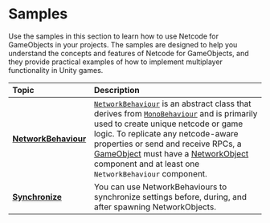 # Samples

Use the samples in this section to learn how to use Netcode for GameObjects in your projects. The samples are designed to help you understand the concepts and features of Netcode for GameObjects, and they provide practical examples of how to implement multiplayer functionality in Unity games.

| **Topic**                       | **Description**                  |
| :------------------------------ | :------------------------------- |
| **[NetworkBehaviour](basics/networkbehaviour.md)** | [`NetworkBehaviour`](https://docs.unity3d.com/Packages/com.unity.netcode.gameobjects@latest?subfolder=/api/Unity.Netcode.NetworkBehaviour.html) is an abstract class that derives from [`MonoBehaviour`](https://docs.unity3d.com/ScriptReference/MonoBehaviour.html) and is primarily used to create unique netcode or game logic. To replicate any netcode-aware properties or send and receive RPCs, a [GameObject](https://docs.unity3d.com/Manual/GameObjects.html) must have a [NetworkObject](basics/networkobject.md) component and at least one `NetworkBehaviour` component. |
| **[Synchronize](basics/networkbehaviour-synchronize.md)** | You can use NetworkBehaviours to synchronize settings before, during, and after spawning NetworkObjects. |